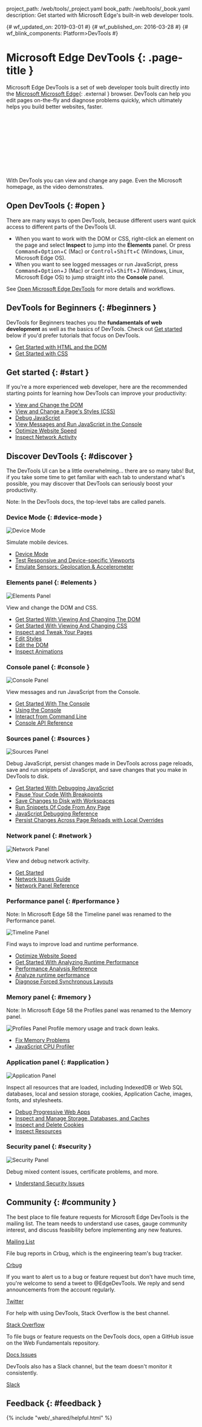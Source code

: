 project_path: /web/tools/_project.yaml
book_path: /web/tools/_book.yaml
description: Get started with Microsoft Edge's built-in web developer tools.

{# wf_updated_on: 2019-03-01 #}
{# wf_published_on: 2016-03-28 #}
{# wf_blink_components: Platform>DevTools #}

# Microsoft Edge DevTools {: .page-title }

Microsoft Edge DevTools is a set of web developer tools built directly into the [Microsoft
Microsoft Edge](https://www.google.com/chrome/){: .external } browser. DevTools can help you edit
pages on-the-fly and diagnose problems quickly, which ultimately helps you build better
websites, faster.

<div class="video-wrapper">
  <iframe class="devsite-embedded-youtube-video" data-video-id="G_P6rpRSr4g"
          data-autohide="1" data-showinfo="0" frameborder="0" allowfullscreen>
  </iframe>
</div>

With DevTools you can view and change any page. Even the Microsoft homepage, as the video
demonstrates.

## Open DevTools {: #open }

There are many ways to open DevTools, because different users want quick access to different
parts of the DevTools UI.

* When you want to work with the DOM or CSS, right-click an element on the page and select **Inspect**
  to jump into the **Elements** panel. Or press <kbd>Command</kbd>+<kbd>Option</kbd>+<kbd>C</kbd> (Mac) or
  <kbd>Control</kbd>+<kbd>Shift</kbd>+<kbd>C</kbd> (Windows, Linux, Microsoft Edge OS).
* When you want to see logged messages or run JavaScript, press <kbd>Command</kbd>+<kbd>Option</kbd>+<kbd>J</kbd>
  (Mac) or <kbd>Control</kbd>+<kbd>Shift</kbd>+<kbd>J</kbd> (Windows, Linux, Microsoft Edge OS) to
  jump straight into the **Console** panel.

See [Open Microsoft Edge DevTools](/microsoft-edge/devtools-guide-chromium/chromium-devtools/open) for more details and workflows.

## DevTools for Beginners {: #beginners }

DevTools for Beginners teaches you the **fundamentals of web development** as well as the basics of DevTools.
Check out [Get started](#get-started) below if you'd prefer tutorials that focus on DevTools.

* [Get Started with HTML and the DOM](/microsoft-edge/devtools-guide-chromium/chromium-devtools/beginners/html)
* [Get Started with CSS](/microsoft-edge/devtools-guide-chromium/chromium-devtools/beginners/css)

## Get started {: #start }

If you're a more experienced web developer, here are the recommended starting points for learning how
DevTools can improve your productivity:

* [View and Change the DOM](/microsoft-edge/devtools-guide-chromium/chromium-devtools/dom/)
* [View and Change a Page's Styles (CSS)](/microsoft-edge/devtools-guide-chromium/chromium-devtools/css/)
* [Debug JavaScript](/microsoft-edge/devtools-guide-chromium/chromium-devtools/javascript/)
* [View Messages and Run JavaScript in the Console](console/get-started)
* [Optimize Website Speed](/microsoft-edge/devtools-guide-chromium/chromium-devtools/speed/get-started)
* [Inspect Network Activity](/microsoft-edge/devtools-guide-chromium/chromium-devtools/network/)

## Discover DevTools {: #discover }

The DevTools UI can be a little overwhelming... there are so many tabs! But, if you take some
time to get familiar with each tab to understand what's possible, you may discover that DevTools
can seriously boost your productivity.

Note: In the DevTools docs, the top-level tabs are called panels.

### Device Mode {: #device-mode }

<img src="images/device-mode.msft.png" alt="Device Mode" class="attempt-right">

Simulate mobile devices.

* [Device Mode](/microsoft-edge/devtools-guide-chromium/chromium-devtools/device-mode/)
* [Test Responsive and Device-specific Viewports](/microsoft-edge/devtools-guide-chromium/chromium-devtools/device-mode/emulate-mobile-viewports)
* [Emulate Sensors: Geolocation &amp; Accelerometer](/microsoft-edge/devtools-guide-chromium/chromium-devtools/device-mode/device-input-and-sensors)

<div style="clear:both;"></div>

### Elements panel {: #elements }

<img src="images/panels/elements.msft.png" alt="Elements Panel" class="attempt-right">

View and change the DOM and CSS.

* [Get Started With Viewing And Changing The DOM](/microsoft-edge/devtools-guide-chromium/chromium-devtools/dom/)
* [Get Started With Viewing And Changing CSS](/microsoft-edge/devtools-guide-chromium/chromium-devtools/css/)
* [Inspect and Tweak Your Pages](/microsoft-edge/devtools-guide-chromium/chromium-devtools/inspect-styles/)
* [Edit Styles](/microsoft-edge/devtools-guide-chromium/chromium-devtools/inspect-styles/edit-styles)
* [Edit the DOM](/microsoft-edge/devtools-guide-chromium/chromium-devtools/inspect-styles/edit-dom)
* [Inspect Animations](/microsoft-edge/devtools-guide-chromium/chromium-devtools/inspect-styles/animations)

<div style="clear:both;"></div>

### Console panel {: #console }

<img src="images/panels/console.msft.png" alt="Console Panel" class="attempt-right">

View messages and run JavaScript from the Console.

* [Get Started With The Console](/microsoft-edge/devtools-guide-chromium/chromium-devtools/console/get-started)
* [Using the Console](/microsoft-edge/devtools-guide-chromium/chromium-devtools/console/)
* [Interact from Command Line](/microsoft-edge/devtools-guide-chromium/chromium-devtools/console/command-line-reference)
* [Console API Reference](/microsoft-edge/devtools-guide-chromium/chromium-devtools/console/console-reference)

<div style="clear:both;"></div>

### Sources panel {: #sources }

<img src="images/panels/sources.msft.png" alt="Sources Panel" class="attempt-right">

Debug JavaScript, persist changes made in DevTools across page reloads,
save and run snippets of JavaScript, and save changes that you make in DevTools to disk.

* [Get Started With Debugging JavaScript](/microsoft-edge/devtools-guide-chromium/chromium-devtools/javascript)
* [Pause Your Code With Breakpoints](/microsoft-edge/devtools-guide-chromium/chromium-devtools/javascript/breakpoints)
* [Save Changes to Disk with Workspaces](/web/tools/setup/setup-workflow)
* [Run Snippets Of Code From Any Page](/microsoft-edge/devtools-guide-chromium/chromium-devtools/snippets)
* [JavaScript Debugging Reference](/microsoft-edge/devtools-guide-chromium/chromium-devtools/javascript/reference)
* [Persist Changes Across Page Reloads with Local Overrides](/web/updates/2018/01/devtools#overrides)

<div style="clear:both;"></div>

### Network panel {: #network }

<img src="images/panels/network.msft.png" alt="Network Panel" class="attempt-right">

View and debug network activity.

* [Get Started](/microsoft-edge/devtools-guide-chromium/chromium-devtools/network-performance/)
* [Network Issues Guide](/microsoft-edge/devtools-guide-chromium/chromium-devtools/network-performance/issues)
* [Network Panel Reference](/microsoft-edge/devtools-guide-chromium/chromium-devtools/network-performance/reference)

<div style="clear:both;"></div>

### Performance panel {: #performance }

Note: In Microsoft Edge 58 the Timeline panel was renamed to the Performance panel.

<img src="images/panels/performance.msft.png" alt="Timeline Panel" class="attempt-right">

Find ways to improve load and runtime performance.

* [Optimize Website Speed](/microsoft-edge/devtools-guide-chromium/chromium-devtools/speed/get-started)
* [Get Started With Analyzing Runtime Performance][runtimegs]
* [Performance Analysis Reference](/microsoft-edge/devtools-guide-chromium/chromium-devtools/evaluate-performance/reference)
* [Analyze runtime performance](/microsoft-edge/devtools-guide-chromium/chromium-devtools/rendering-tools/)
* [Diagnose Forced Synchronous Layouts](/microsoft-edge/devtools-guide-chromium/chromium-devtools/rendering-tools/forced-synchronous-layouts)

[runtimegs]: /microsoft-edge/devtools-guide-chromium/chromium-devtools/evaluate-performance/

<div style="clear:both;"></div>

### Memory panel {: #memory }

Note: In Microsoft Edge 58 the Profiles panel was renamed to the Memory panel.

<img src="images/panels/memory.msft.png" alt="Profiles Panel" class="attempt-right">
Profile memory usage and track down leaks.

* [Fix Memory Problems](/microsoft-edge/devtools-guide-chromium/chromium-devtools/memory-problems/)
* [JavaScript CPU Profiler](/microsoft-edge/devtools-guide-chromium/chromium-devtools/rendering-tools/js-execution)

<div style="clear:both;"></div>

### Application panel {: #application }

<img src="images/panels/application.msft.png" alt="Application Panel" class="attempt-right">

Inspect all resources that are loaded, including IndexedDB or Web SQL databases, local and
session storage, cookies, Application Cache, images, fonts, and stylesheets.

* [Debug Progressive Web Apps](/microsoft-edge/devtools-guide-chromium/chromium-devtools/progressive-web-apps)
* [Inspect and Manage Storage, Databases, and Caches](/microsoft-edge/devtools-guide-chromium/chromium-devtools/manage-data/local-storage)
* [Inspect and Delete Cookies](/microsoft-edge/devtools-guide-chromium/chromium-devtools/manage-data/cookies)
* [Inspect Resources](/microsoft-edge/devtools-guide-chromium/chromium-devtools/manage-data/page-resources)

<div style="clear:both;"></div>

### Security panel {: #security }

<img src="images/panels/security.msft.png" alt="Security Panel" class="attempt-right">

Debug mixed content issues, certificate problems, and more.

* [Understand Security Issues](/microsoft-edge/devtools-guide-chromium/chromium-devtools/security)

<div style="clear:both;"></div>

## Community {: #community }

<style>
  .cdt-but {
    display: inline-block;
  }
</style>

The best place to file feature requests for Microsoft Edge DevTools is the mailing list.
The team needs to understand use cases, gauge community interest, and discuss
feasibility before implementing any new features.

<a class="button button-primary gc-analytics-event cdt-but"
   href="https://groups.google.com/forum/#!forum/google-chrome-developer-tools"
   data-category="DevTools" data-label="Home / Mailing List">Mailing List</a>

File bug reports in Crbug, which is the engineering team's bug tracker.

<a class="button button-primary gc-analytics-event" href="https://crbug.com"
   data-category="DevTools" data-label="Home / Crbug">Crbug</a>

If you want to alert us to a bug or feature request but don't have much time,
you're welcome to send a tweet to @EdgeDevTools. We reply and send
announcements from the account regularly.

<a class="button button-primary gc-analytics-event"
   data-category="DevTools" data-label="Home / Twitter"
   href="https://twitter.com/EdgeDevTools">Twitter</a>

For help with using DevTools, Stack Overflow is the best channel.

<a class="button button-primary gc-analytics-event cdt-but"
   href="https://stackoverflow.com/questions/ask?tags=google-chromium-devtools"
   data-category="DevTools" data-label="Home / Stack Overflow">
  Stack Overflow
</a>

To file bugs or feature requests on the DevTools docs, open a GitHub issue
on the Web Fundamentals repository.

<a class="button button-primary gc-analytics-event"
   href="https://github.com/google/webfundamentals/issues/new"
   data-category="DevTools" data-label="Home / GitHub">Docs Issues</a>

DevTools also has a Slack channel, but the team doesn't monitor it
consistently.

<a class="button button-primary gc-analytics-event"
   href="https://chromiumdev.slack.com/messages/devtools/"
   data-category="DevTools" data-label="Home / Slack">Slack</a>

## Feedback {: #feedback }

{% include "web/_shared/helpful.html" %}
